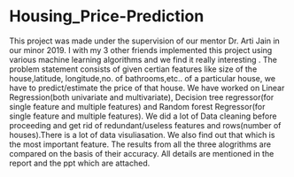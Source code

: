 # Housing_Price-Prediction

This project was made under the supervision of our mentor Dr. Arti Jain in our minor 2019. I with my 3 other 
friends implemented this project using various machine learning algorithms and we find it really interesting .
The problem statement consists of given certian features like size of the house,latitude, longitude,no. of bathrooms,etc.. of a particular house, we have to
predict/estimate the price of that house.
We have worked on Linear Regression(both univariate and multivariate), Decision tree regressor(for single feature and multiple features) and
Random forest Regressor(for single feature and multiple features). We did a lot of Data cleaning before proceeding and get rid of redundant/useless features
and rows(number of houses).There is a lot of data visuliasation. We also find out that which is the most important feature.
The results from all the three alogrithms are compared on the basis of their accuracy. All details are mentioned in the report and the ppt which are attached.


